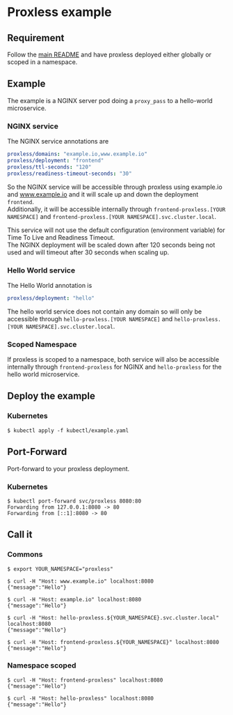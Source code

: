 # Proxless example

## Requirement

Follow the [main README](../README.md) and have proxless deployed either globally or scoped in a namespace.

## Example

The example is a NGINX server pod doing a `proxy_pass` to a hello-world microservice.

### NGINX service

The NGINX service annotations are 

```yaml
proxless/domains: "example.io,www.example.io"
proxless/deployment: "frontend"
proxless/ttl-seconds: "120"
proxless/readiness-timeout-seconds: "30"
```

So the NGINX service will be accessible through proxless using example.io and www.example.io and it will scale up and down the deployment `frontend`.  
Additionally, it will be accessible internally through `frontend-proxless.[YOUR NAMESPACE]` and `frontend-proxless.[YOUR NAMESPACE].svc.cluster.local`.

This service will not use the default configuration (environment variable) for Time To Live and Readiness Timeout.  
The NGINX deployment will be scaled down after 120 seconds being not used and will timeout after 30 seconds when scaling up.

### Hello World service

The Hello World annotation is 

```yaml
proxless/deployment: "hello"
```

The hello world service does not contain any domain so will only be accessible through `hello-proxless.[YOUR NAMESPACE]` and `hello-proxless.[YOUR NAMESPACE].svc.cluster.local`.

### Scoped Namespace

If proxless is scoped to a namespace, both service will also be accessible internally through `frontend-proxless` for NGINX and `hello-proxless` for the hello world microservice.

## Deploy the example

### Kubernetes

```shell script
$ kubectl apply -f kubectl/example.yaml
```

## Port-Forward

Port-forward to your proxless deployment.

### Kubernetes

```shell script
$ kubectl port-forward svc/proxless 8080:80
Forwarding from 127.0.0.1:8080 -> 80
Forwarding from [::1]:8080 -> 80
```

## Call it

### Commons

```shell script
$ export YOUR_NAMESPACE="proxless"

$ curl -H "Host: www.example.io" localhost:8080
{"message":"Hello"}

$ curl -H "Host: example.io" localhost:8080
{"message":"Hello"}

$ curl -H "Host: hello-proxless.${YOUR_NAMESPACE}.svc.cluster.local" localhost:8080
{"message":"Hello"}

$ curl -H "Host: frontend-proxless.${YOUR_NAMESPACE}" localhost:8080
{"message":"Hello"}
```

### Namespace scoped

```shell script
$ curl -H "Host: frontend-proxless" localhost:8080
{"message":"Hello"}

$ curl -H "Host: hello-proxless" localhost:8080
{"message":"Hello"}
```